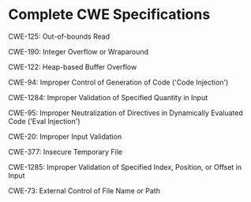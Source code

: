 

# Complete CWE Specifications

CWE-125: Out-of-bounds Read

CWE-190: Integer Overflow or Wraparound

CWE-122: Heap-based Buffer Overflow

CWE-94: Improper Control of Generation of Code ('Code Injection')

CWE-1284: Improper Validation of Specified Quantity in Input

CWE-95: Improper Neutralization of Directives in Dynamically Evaluated Code ('Eval Injection')

CWE-20: Improper Input Validation

CWE-377: Insecure Temporary File

CWE-1285: Improper Validation of Specified Index, Position, or Offset in Input

CWE-73: External Control of File Name or Path
